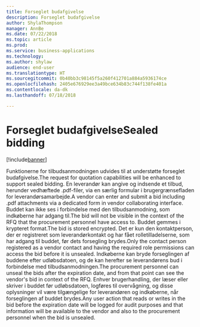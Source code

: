 ```yaml
---
title: Forseglet budafgivelse
description: Forseglet budafgivelse
author: ShylaThompson
manager: AnnBe
ms.date: 07/22/2018
ms.topic: article
ms.prod: 
ms.service: business-applications
ms.technology: 
ms.author: shylaw
audience: end-user
ms.translationtype: HT
ms.sourcegitcommit: 0b40bb3c98145f5a260f412701a884a5936174ce
ms.openlocfilehash: 2405e676929ee3a49bce634b83c744f138fe401a
ms.contentlocale: da-dk
ms.lasthandoff: 07/18/2018

---
```


# <a name="sealed-bidding"></a><span data-ttu-id="c78f8-103">Forseglet budafgivelse</span><span class="sxs-lookup"><span data-stu-id="c78f8-103">Sealed bidding</span></span> 

[!include[banner](../../includes/banner.md)]

<span data-ttu-id="c78f8-104">Funktionerne for tilbudsanmodningen udvides til at understøtte forseglet budafgivelse.</span><span class="sxs-lookup"><span data-stu-id="c78f8-104">The request for quotation capabilities will be enhanced to support sealed bidding.</span></span> <span data-ttu-id="c78f8-105">En leverandør kan angive og indsende et tilbud, herunder vedhæftede .pdf-filer, via en særlig formular i brugergrænsefladen for leverandørsamarbejde.</span><span class="sxs-lookup"><span data-stu-id="c78f8-105">A vendor can enter and submit a bid including .pdf attachments via a dedicated form in vendor collaborating interface.</span></span> <span data-ttu-id="c78f8-106">Buddet kan ikke ses i forbindelse med den tilbudsanmodning, som indkøberne har adgang til.</span><span class="sxs-lookup"><span data-stu-id="c78f8-106">The bid will not be visible in the context of the RFQ that the procurement personnel have access to.</span></span> <span data-ttu-id="c78f8-107">Buddet gemmes i krypteret format.</span><span class="sxs-lookup"><span data-stu-id="c78f8-107">The bid is stored encrypted.</span></span> <span data-ttu-id="c78f8-108">Det er kun den kontaktperson, der er registreret som leverandørkontakt og har fået rolletilladelserne, som har adgang til buddet, før dets forsegling brydes.</span><span class="sxs-lookup"><span data-stu-id="c78f8-108">Only the contact person registered as a vendor contact and having the required role permissions can access the bid before it is unsealed.</span></span> <span data-ttu-id="c78f8-109">Indkøberne kan bryde forseglingen af buddene efter udløbsdatoen, og de kan herefter se leverandørens bud i forbindelse med tilbudsanmodningen.</span><span class="sxs-lookup"><span data-stu-id="c78f8-109">The procurement personnel can unseal the bids after the expiration date, and from that point can see the vendor's bid in context of the RFQ.</span></span> <span data-ttu-id="c78f8-110">Enhver brugerhandling, der læser eller skriver i buddet før udløbsdatoen, logføres til overvågning, og disse oplysninger vil være tilgængelige for leverandøren og indkøberne, når forseglingen af buddet brydes.</span><span class="sxs-lookup"><span data-stu-id="c78f8-110">Any user action that reads or writes in the bid before the expiration date will be logged for audit purposes and that information will be available to the vendor and also to the procurement personnel when the bid is unsealed.</span></span>  

